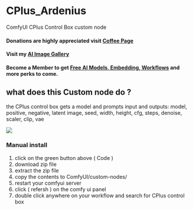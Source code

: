 # CPlus_Ardenius
ComfyUI CPlus Control Box custom node
#### Donations are highly appreciated visit [Coffee Page](https://ko-fi.com/ardenius) 
#### Visit my [AI Image Gallery](https://ko-fi.com/ardenius/gallery)
#### Become a Member to get [Free AI Models, Embedding, Workflows](https://ko-fi.com/ardenius/tiers) and more perks to come. 

## what does this Custom node do ?
the CPlus control box gets a model and prompts input and outputs:
model, positive, negative, latent image, seed, width, height, cfg, steps, denoise, scaler, clip, vae

![](https://storage.ko-fi.com/cdn/useruploads/display/6f0dddf9-0697-4ef0-a772-2f189e0de6e2_comfyui_cplus_control_box.jpg)

### Manual install
1. click on the green button above ( Code )
2. download zip file
3. extract the zip file
4. copy the contents to ComfyUI/custom-nodes/ 
5. restart your comfyui server
6. click ( refersh ) on the comfy ui panel
7. double click anywhere on your workflow and search for CPlus control box 

